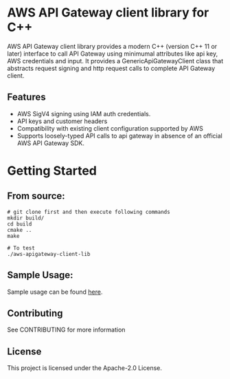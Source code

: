 # AWS API Gateway client library for C++
AWS API Gateway client library provides a modern C++ (version C++ 11 or later) interface to call API Gateway using minimumal attributes like api key, AWS credentials and input. It provides a GenericApiGatewayClient class that abstracts request signing and http request calls to complete API Gateway client. 

## Features
* AWS SigV4 signing using IAM auth credentials.
* API keys and customer headers
* Compatibility with existing client configuration supported by AWS
* Supports loosely-typed API calls to api gateway in absence of an official AWS API Gateway SDK.

# Getting Started

## From source:
```
# git clone first and then execute following commands
mkdir build/
cd build
cmake ..
make

# To test
./aws-apigateway-client-lib
```
## Sample Usage:

Sample usage can be found [here](https://github.com/amzn/aws-apigateway-client-lib/blob/master/aws-apigateway-client/Test.cpp).

## Contributing
See CONTRIBUTING for more information

## License
This project is licensed under the Apache-2.0 License.

